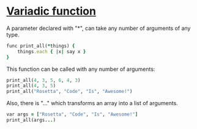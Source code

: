 [1]: http://rosettacode.org/wiki/Variadic_function

# [Variadic function][1]

A parameter declared with "\*", can take any number of arguments of any type.

```ruby
func print_all(*things) {
    things.each { |x| say x }
}
```


This function can be called with any number of arguments:

```ruby
print_all(4, 3, 5, 6, 4, 3)
print_all(4, 3, 5)
print_all("Rosetta", "Code", "Is", "Awesome!")
```


Also, there is "..." which transforms an array into a list of arguments.

```ruby
var args = ["Rosetta", "Code", "Is", "Awesome!"]
print_all(args...)
```

